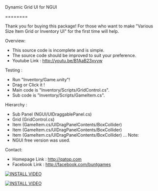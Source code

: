 Dynamic Grid UI for NGUI

========

Thank you for buying this package!
For those who want to make "Various Size Item Grid or Inventory UI" for the first time will help.

Overview:
- This source code is incomplete and is simple.
- The source code should be improved to suit your preference.
- Youtube Link : http://youtu.be/B1AaB23xvyw

Testing : 
- Run "Inventory/Game.unity"!
- Drag or Click it !
- Main code is "Inventory/Scripts/GridControl.cs".
- Sub code is "Inventory/Scripts/GameItem.cs".

Hierarchy :
- Sub Panel (NGUI/UIDraggablePanel.cs)
- Grid (GridControl.cs)
- Item (GameItem.cs/UIDragPanelContents/BoxCollider)
- Item (GameItem.cs/UIDragPanelContents/BoxCollider)
- Item (GameItem.cs/UIDragPanelContents/BoxCollider)
...
Note:
- NGUI free version was used.

Contact:
- Homepage Link : http://qatop.com
- Facebook Link : http://facebook.com/buntgames


[![INSTALL VIDEO](http://img.youtube.com/vi/E7oWrSpjGls/0.jpg)](http://www.youtube.com/watch?v=E7oWrSpjGls)


[![INSTALL VIDEO](http://img.youtube.com/vi/9IcwD9ZB5nM/0.jpg)](http://www.youtube.com/watch?v=9IcwD9ZB5nM)
